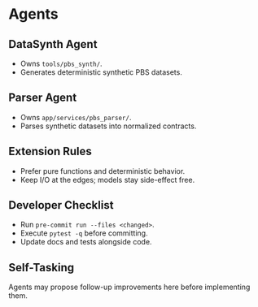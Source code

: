 # Agents

## DataSynth Agent
- Owns `tools/pbs_synth/`.
- Generates deterministic synthetic PBS datasets.

## Parser Agent
- Owns `app/services/pbs_parser/`.
- Parses synthetic datasets into normalized contracts.

## Extension Rules
- Prefer pure functions and deterministic behavior.
- Keep I/O at the edges; models stay side-effect free.

## Developer Checklist
- Run `pre-commit run --files <changed>`.
- Execute `pytest -q` before committing.
- Update docs and tests alongside code.

## Self-Tasking
Agents may propose follow-up improvements here before implementing them.
